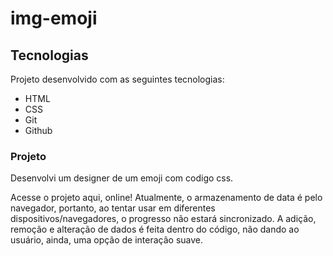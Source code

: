 # img-emoji
## Tecnologias
Projeto desenvolvido com as seguintes tecnologias:

- HTML
- CSS
- Git
- Github

### Projeto
Desenvolvi um designer de um emoji com codigo css.


Acesse o projeto aqui, online!
Atualmente, o armazenamento de data é pelo navegador, portanto, ao tentar usar em diferentes dispositivos/navegadores, o progresso não estará sincronizado. A adição, remoção e alteração de dados é feita dentro do código, não dando ao usuário, ainda, uma opção de interação suave.


